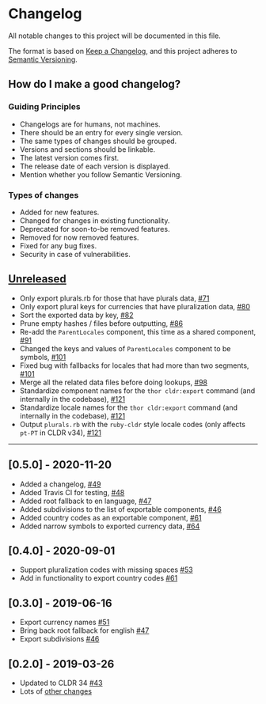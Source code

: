 # Changelog
All notable changes to this project will be documented in this file.

The format is based on [Keep a Changelog](https://keepachangelog.com/en/1.0.0/), and this project adheres to [Semantic Versioning](https://semver.org/spec/v2.0.0.html).

## How do I make a good changelog?
### Guiding Principles
- Changelogs are for humans, not machines.
- There should be an entry for every single version.
- The same types of changes should be grouped.
- Versions and sections should be linkable.
- The latest version comes first.
- The release date of each version is displayed.
- Mention whether you follow Semantic Versioning.

### Types of changes
- Added for new features.
- Changed for changes in existing functionality.
- Deprecated for soon-to-be removed features.
- Removed for now removed features.
- Fixed for any bug fixes.
- Security in case of vulnerabilities.

## [Unreleased]

- Only export plurals.rb for those that have plurals data, [#71](https://github.com/ruby-i18n/ruby-cldr/pull/71)
- Only export plural keys for currencies that have pluralization data, [#80](https://github.com/ruby-i18n/ruby-cldr/pull/80)
- Sort the exported data by key, [#82](https://github.com/ruby-i18n/ruby-cldr/pull/82)
- Prune empty hashes / files before outputting, [#86](https://github.com/ruby-i18n/ruby-cldr/pull/86)
- Re-add the `ParentLocales` component, this time as a shared component, [#91](https://github.com/ruby-i18n/ruby-cldr/pull/91)
- Changed the keys and values of `ParentLocales` component to be symbols, [#101](https://github.com/ruby-i18n/ruby-cldr/pull/101)
- Fixed bug with fallbacks for locales that had more than two segments, [#101](https://github.com/ruby-i18n/ruby-cldr/pull/101)
- Merge all the related data files before doing lookups, [#98](https://github.com/ruby-i18n/ruby-cldr/pull/98)
- Standardize component names for the `thor cldr:export` command (and internally in the codebase), [#121](https://github.com/ruby-i18n/ruby-cldr/pull/121)
- Standardize locale names for the `thor cldr:export` command (and internally in the codebase), [#121](https://github.com/ruby-i18n/ruby-cldr/pull/121)
- Output `plurals.rb` with the `ruby-cldr` style locale codes (only affects `pt-PT` in CLDR v34), [#121](https://github.com/ruby-i18n/ruby-cldr/pull/121)

---

## [0.5.0] - 2020-11-20

- Added a changelog, [#49](https://github.com/ruby-i18n/ruby-cldr/pull/49)
- Added Travis CI for testing, [#48](https://github.com/ruby-i18n/ruby-cldr/pull/48)
- Added root fallback to en language, [#47](https://github.com/ruby-i18n/ruby-cldr/pull/47)
- Added subdivisions to the list of exportable components, [#46](https://github.com/ruby-i18n/ruby-cldr/pull/46)
- Added country codes as an exportable component, [#61](https://github.com/ruby-i18n/ruby-cldr/pull/61)
- Added narrow symbols to exported currency data, [#64](https://github.com/ruby-i18n/ruby-cldr/pull/64)

## [0.4.0] - 2020-09-01

- Support pluralization codes with missing spaces [#53](https://github.com/ruby-i18n/ruby-cldr/pull/53)
- Add in functionality to export country codes [#61](https://github.com/ruby-i18n/ruby-cldr/pull/61)

## [0.3.0] - 2019-06-16

- Export currency names [#51](https://github.com/ruby-i18n/ruby-cldr/pull/51)
- Bring back root fallback for english [#47](https://github.com/ruby-i18n/ruby-cldr/pull/47)
- Export subdivisions [#46](https://github.com/ruby-i18n/ruby-cldr/pull/46)

## [0.2.0] - 2019-03-26

- Updated to CLDR 34 [#43](https://github.com/ruby-i18n/ruby-cldr/pull/43)
- Lots of [other changes](https://github.com/ruby-i18n/ruby-cldr/compare/v0.1.1...v0.2.0)

[Unreleased]: https://github.com/ruby-i18n/ruby-cldr/compare/v0.5.0...HEAD
